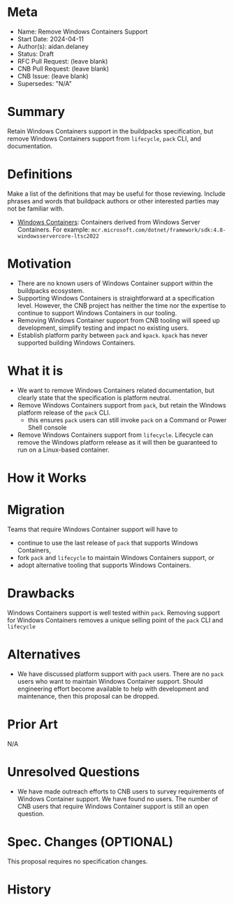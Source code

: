 # Meta
[meta]: #meta
- Name: Remove Windows Containers Support
- Start Date: 2024-04-11
- Author(s): aidan.delaney
- Status: Draft <!-- Acceptable values: Draft, Approved, On Hold, Superseded -->
- RFC Pull Request: (leave blank)
- CNB Pull Request: (leave blank)
- CNB Issue: (leave blank)
- Supersedes: "N/A"

# Summary
[summary]: #summary

Retain Windows Containers support in the buildpacks specification, but remove Windows Containers support from `lifecycle`, `pack` CLI, and documentation.

# Definitions
[definitions]: #definitions

Make a list of the definitions that may be useful for those reviewing. Include phrases and words that buildpack authors or other interested parties may not be familiar with.

* [Windows Containers](https://learn.microsoft.com/en-us/virtualization/windowscontainers/about/): Containers derived from Windows Server Containers.  For example: `mcr.microsoft.com/dotnet/framework/sdk:4.8-windowsservercore-ltsc2022`

# Motivation
[motivation]: #motivation

- There are no known users of Windows Container support within the buildpacks ecosystem.
- Supporting Windows Containers is straightforward at a specification level.  However, the CNB project has neither the time nor the expertise to continue to support Windows Containers in our tooling.
- Removing Windows Container support from CNB tooling will speed up development, simplify testing and impact no existing users.
- Establish platform parity between `pack` and `kpack`.  `kpack` has never supported building Windows Containers.

# What it is
[what-it-is]: #what-it-is

- We want to remove Windows Containers related documentation, but clearly state that the specification is platform neutral.
- Remove Windows Containers support from `pack`, but retain the Windows platform release of the `pack` CLI.
    * this ensures `pack` users can still invoke `pack` on a Command or Power Shell console
- Remove Windows Containers support from `lifecycle`.  Lifecycle can remove the Windows platform release as it will then be guaranteed to run on a Linux-based container.

# How it Works
[how-it-works]: #how-it-works


# Migration
[migration]: #migration

Teams that require Windows Container support will have to

* continue to use the last release of `pack` that supports Windows Containers,
* fork `pack` and `lifecycle` to maintain Windows Containers support, or
* adopt alternative tooling that supports Windows Containers.

# Drawbacks
[drawbacks]: #drawbacks

Windows Containers support is well tested within `pack`.  Removing support for Windows Containers removes a unique selling point of the `pack` CLI and `lifecycle`

# Alternatives
[alternatives]: #alternatives

- We have discussed platform support with `pack` users.  There are no `pack` users who want to maintain Windows Container support.  Should engineering effort become available to help with development and maintenance, then this proposal can be dropped.

# Prior Art
[prior-art]: #prior-art

N/A

# Unresolved Questions
[unresolved-questions]: #unresolved-questions

- We have made outreach efforts to CNB users to survey requirements of Windows Container support.  We have found no users.  The number of CNB users that require Windows Container support is still an open question.

# Spec. Changes (OPTIONAL)
[spec-changes]: #spec-changes

This proposal requires no specification changes.

# History
[history]: #history

<!--
## Amended
### Meta
[meta-1]: #meta-1
- Name: (fill in the amendment name: Variable Rename)
- Start Date: (fill in today's date: YYYY-MM-DD)
- Author(s): (Github usernames)
- Amendment Pull Request: (leave blank)

### Summary

A brief description of the changes.

### Motivation

Why was this amendment necessary?
--->
